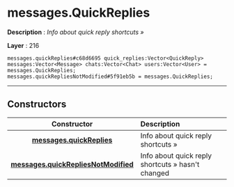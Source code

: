 # messages.QuickReplies

**Description** : *Info about quick reply shortcuts &raquo;*

**Layer** : 216

```tl
messages.quickReplies#c68d6695 quick_replies:Vector<QuickReply> messages:Vector<Message> chats:Vector<Chat> users:Vector<User> = messages.QuickReplies;
messages.quickRepliesNotModified#5f91eb5b = messages.QuickReplies;
```

---

## Constructors

| Constructor | Description |
| :---: | :--- |
| [**messages.quickReplies**](constructor/messages.quickReplies) | Info about quick reply shortcuts » |
| [**messages.quickRepliesNotModified**](constructor/messages.quickRepliesNotModified) | Info about quick reply shortcuts » hasn't changed |